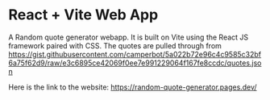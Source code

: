 # React + Vite Web App

A Random quote generator webapp. It is built on Vite using the React JS framework paired with CSS. The quotes are pulled through from https://gist.githubusercontent.com/camperbot/5a022b72e96c4c9585c32bf6a75f62d9/raw/e3c6895ce42069f0ee7e991229064f167fe8ccdc/quotes.json

Here is the link to the website: https://random-quote-generator.pages.dev/
